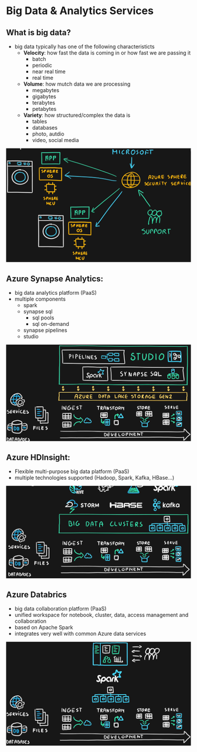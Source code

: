 # Big Data & Analytics Services

 ## What is big data?
 - big data typically has one of the following characteristicts
    - **Velocity**: how fast the data is coming in or how fast we are passing it 
        - batch
        - periodic
        - near real time
        - real time
    - **Volume**: how mutch data we are processing
        - megabytes
        - gigabytes
        - terabytes
        - petabytes
    - **Variety**: how structured/complex the data is
        - tables
        - databases
        - photo, autdio
        - video, social media

<img src="..\Images\azureSphere.png" alt="azureSphere.png" />

## Azure Synapse Analytics: 
- big data analytics platform (PaaS)
- multiple components
    - spark
    - synapse sql
        - sql pools
        - sql on-demand
    - synapse pipelines
    - studio

<img src="..\Images\azureSynapseAnalytics.png" alt="azureSynapseAnalytics.png" />

## Azure HDInsight:
- Flexible multi-purpose big data platform (PaaS)
- multiple technologies supported (Hadoop, Spark, Kafka, HBase...)

<img src="..\Images\azureHDInsight.png" alt="azureHDInsight.png" />

## Azure Databrics
- big data collaboration platform (PaaS)
- unified workspace for notebook, cluster, data, access management and collaboration
- based on Apache Spark
- integrates very well with common Azure data services

<img src="..\Images\azureDatabricks.png" alt="azureDatabricks.png" />